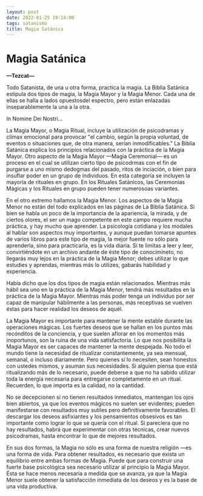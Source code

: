 ```yaml
---
layout: post
date: 2022-01-25 19:14:00
tags: satanismo
title: Magia Satánica
---
```


# Magia Satánica

**—Tezcat—**

Todo Satanista, de una u otra forma, practica la magia. La Biblia Satánica estipula dos tipos de magia, la Magia Mayor y la Magia Menor. Cada una de ellas se halla a lados opuestosdel espectro, pero están enlazadas inseparablemente la una a la otra.

In Nomine Dei Nostri...

La Magia Mayor, o Magia Ritual, incluye la utilización de psicodramas y clímax emocional para provocar "el cambio, según la propia voluntad, de eventos o situaciones que, de otra manera, serían inmodificables." La Biblia Satánica explica los principios relacionados con la práctica de la Magia Mayor. Otro aspecto de la Magia Mayor —Magia Ceremonial— es un proceso en el cual se utilizan cierto tipo de psicodrmas con el fin de purgarse a uno mismo dedogmas del pasado, ritos de inciación, o bien para insuflar poder en un grupo de individuos. En esta categoría se incluyen la mayoría de rituales en grupo. En los Rituales Satánicos, las Ceremonias Mágicas y los Rituales en grupo pueden tener numerosoas variantes.

En el otro extremo hallamos la Magia Menor. Los aspectos de la Magia Menor no están del todo explicados en las páginas de La Biblia Satánica. Si bien se habla un poco de la importancia de la apariencia, la mirada, y de ciertos olores, el ser un mago competente en este campo requiere mucha práctica, y hay mucho que aprender. La psicología cotidiana y los modales al hablar son aspectos muy importantes, y aunque puedan tomarse apuntes de varios libros para este tipo de magia, la mejor fuente no sólo para aprenderla, sino para practicarla, es la vida diaria. Si te limitas a leer y leer, convirtiéndote en un archivo andante de éste tipo de conocimineto, no llegarás muy lejos en la práctica de la Magia Menor; debes utilizar lo que estudies y aprendas, mientras más lo utilizes, gabarás habilidad y experiencia.

Había dicho que los dos tipos de magia están relacionados. Mientras más hábil sea uno en la práctica de la Magia Menor, tendrá más resultados en la práctica de la Magia Mayor. Mientras más poder tenga un individuo por ser capaz de manipular hábilmente a las personas, más receptivas se vuelven éstas para hacer realidad los deseos de aquél.

La Magia Mayor es importante para mantener la mente estable durante las operaciones mágicas. Los fuertes deseos que se hallan en los puntos más recónditos de la conciencia, y que suelen aflorar en los momentos más inoportunos, son la ruina de una vida satisfactoria. Lo que nos posibilita la Magia Mayor es ser capaces de mantener la mente despejada. No todo el mundo tiene la necesidad de ritualizar constantemente, ya sea mensual, semanal, o incluso diariamente. Pero quienes sí lo necesiten, sean honestos con ustedes mismos, y asuman sus necesidades. Si alguien piensa que está ritualizando más de lo necesario, puede deberse a que no ha sabido utilizar toda la energía necesaria para entregarse completamente en un ritual. Recuerden, lo que importa es la calidad, no la cantidad.

No se decepcionen si no tienen resultados inmediatos, mantengan los ojos bien abiertos, ya que los eventos mágicos no suelen ser evidentes; pueden manifestarse con resultados muy sutiles pero definitivamente favorables. El descargar los deseos asfixiantes y los pensamientos obsesivos es tan importante como lograr lo que se quería con el ritual. Si pareciera que no hay resultados, habrá que experimentar con otras técnicas, crear nuevos psicodramas, hasta encontrar lo que de mejores resultados.

En sus dos formas, la Magia no sólo es una forma de nuestra religión —es una forma de vida. Para obtener resultados, es necesario que exista un equilibrio entre ambas formas de Magia. Puede que para construir una fuerte base psicológica sea necesario utilizar al principio la Magia Mayor. Ésta se hace menos necesaria a medida que se avanza, ya que la Magia Menor suele obtener la satisfacción inmediata de los deseos y es la base de una vida productiva.